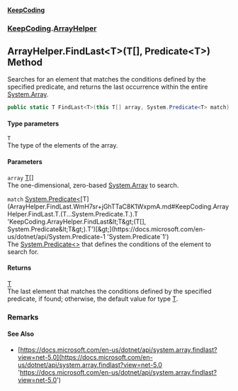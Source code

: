 #### [KeepCoding](index.md 'index')
### [KeepCoding](KeepCoding.md 'KeepCoding').[ArrayHelper](ArrayHelper.md 'KeepCoding.ArrayHelper')
## ArrayHelper.FindLast&lt;T&gt;(T[], Predicate&lt;T&gt;) Method
Searches for an element that matches the conditions defined by the specified predicate, and returns the last occurrence within the entire [System.Array](https://docs.microsoft.com/en-us/dotnet/api/System.Array 'System.Array').  
```csharp
public static T FindLast<T>(this T[] array, System.Predicate<T> match);
```
#### Type parameters
<a name='KeepCoding.ArrayHelper.FindLast.T.(T...System.Predicate.T.).T'></a>
`T`  
The type of the elements of the array.
  
#### Parameters
<a name='KeepCoding.ArrayHelper.FindLast.T.(T...System.Predicate.T.).array'></a>
`array` [T](ArrayHelper.FindLast.WmH7sr+jGhTTaC8K1WxpmA.md#KeepCoding.ArrayHelper.FindLast.T.(T...System.Predicate.T.).T 'KeepCoding.ArrayHelper.FindLast&lt;T&gt;(T[], System.Predicate&lt;T&gt;).T')[[]](https://docs.microsoft.com/en-us/dotnet/api/System.Array 'System.Array')  
The one-dimensional, zero-based [System.Array](https://docs.microsoft.com/en-us/dotnet/api/System.Array 'System.Array') to search.
  
<a name='KeepCoding.ArrayHelper.FindLast.T.(T...System.Predicate.T.).match'></a>
`match` [System.Predicate&lt;](https://docs.microsoft.com/en-us/dotnet/api/System.Predicate-1 'System.Predicate`1')[T](ArrayHelper.FindLast.WmH7sr+jGhTTaC8K1WxpmA.md#KeepCoding.ArrayHelper.FindLast.T.(T...System.Predicate.T.).T 'KeepCoding.ArrayHelper.FindLast&lt;T&gt;(T[], System.Predicate&lt;T&gt;).T')[&gt;](https://docs.microsoft.com/en-us/dotnet/api/System.Predicate-1 'System.Predicate`1')  
The [System.Predicate&lt;&gt;](https://docs.microsoft.com/en-us/dotnet/api/System.Predicate-1 'System.Predicate`1') that defines the conditions of the element to search for.
  
#### Returns
[T](ArrayHelper.FindLast.WmH7sr+jGhTTaC8K1WxpmA.md#KeepCoding.ArrayHelper.FindLast.T.(T...System.Predicate.T.).T 'KeepCoding.ArrayHelper.FindLast&lt;T&gt;(T[], System.Predicate&lt;T&gt;).T')  
The last element that matches the conditions defined by the specified predicate, if found; otherwise, the default value for type [T](ArrayHelper.FindLast.WmH7sr+jGhTTaC8K1WxpmA.md#KeepCoding.ArrayHelper.FindLast.T.(T...System.Predicate.T.).T 'KeepCoding.ArrayHelper.FindLast&lt;T&gt;(T[], System.Predicate&lt;T&gt;).T').
### Remarks
#### See Also
- [https://docs.microsoft.com/en-us/dotnet/api/system.array.findlast?view=net-5.0](https://docs.microsoft.com/en-us/dotnet/api/system.array.findlast?view=net-5.0 'https://docs.microsoft.com/en-us/dotnet/api/system.array.findlast?view=net-5.0')
